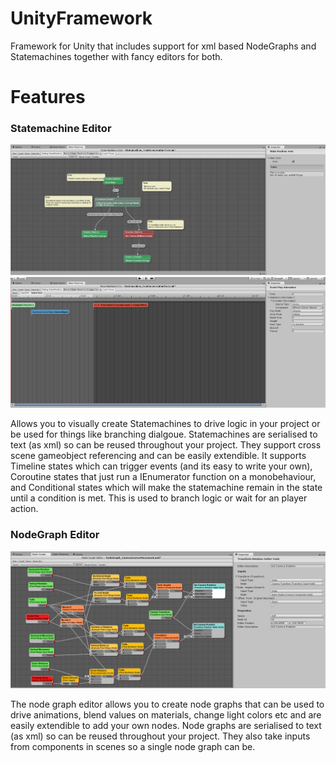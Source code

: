 # UnityFramework
Framework for Unity that includes support for xml based NodeGraphs and Statemachines together with fancy editors for both.

# Features

### Statemachine Editor

![Alt text](ReadmeAssets/Statemachine.png?raw=true "The statemachine editor.")
![Alt text](ReadmeAssets/Timeline.png?raw=true "The statemachine editor.")

Allows you to visually create Statemachines to drive logic in your project or be used for things like branching dialgoue.
Statemachines are serialised to text (as xml) so can be reused throughout your project.
They support cross scene gameobject referencing and can be easily extendible.
It supports Timeline states which can trigger events (and its easy to write your own), Coroutine states that just run a IEnumerator function on a monobehaviour, and Conditional states which will make the statemachine remain in the state until a condition is met. This is used to branch logic or wait for an player action.

### NodeGraph Editor

![Alt text](ReadmeAssets/NodeGraphEditor.png?raw=true "The node graph editor.")

The node graph editor allows you to create node graphs that can be used to drive animations, blend values on materials, change light colors etc and are easily extendible to add your own nodes.
Node graphs are serialised to text (as xml) so can be reused throughout your project.
They also take inputs from components in scenes so a single node graph can be.